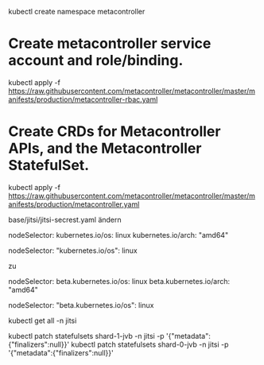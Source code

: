 
kubectl create namespace metacontroller

# Create metacontroller service account and role/binding.
kubectl apply -f https://raw.githubusercontent.com/metacontroller/metacontroller/master/manifests/production/metacontroller-rbac.yaml


# Create CRDs for Metacontroller APIs, and the Metacontroller StatefulSet.
kubectl apply -f https://raw.githubusercontent.com/metacontroller/metacontroller/master/manifests/production/metacontroller.yaml


base/jitsi/jitsi-secrest.yaml ändern

nodeSelector:
  kubernetes.io/os: linux
  kubernetes.io/arch: "amd64"

nodeSelector:
    "kubernetes.io/os": linux

zu 

nodeSelector:
  beta.kubernetes.io/os: linux
  beta.kubernetes.io/arch: "amd64"

nodeSelector:
    "beta.kubernetes.io/os": linux


kubectl get all -n jitsi


kubectl patch statefulsets shard-1-jvb -n jitsi -p '{"metadata":{"finalizers":null}}'
kubectl patch statefulsets shard-0-jvb -n jitsi -p '{"metadata":{"finalizers":null}}'